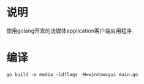 # 说明
使用golang开发的流媒体application客户端应用程序

# 编译
```shell script
go build -o media -ldflags -H=windowsgui main.go 
```
